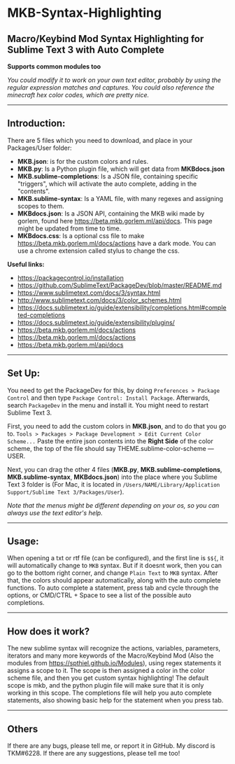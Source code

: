 # MKB-Syntax-Highlighting
## Macro/Keybind Mod Syntax Highlighting for Sublime Text 3 with Auto Complete

**Supports common modules too**

*You could modify it to work on your own text editor, probably by using the regular expression matches and captures. You could also reference the minecraft hex color codes, which are pretty nice.*

---

## Introduction:

There are 5 files which you need to download, and place in your Packages/User folder: 
- **MKB.json**: is for the custom colors and rules.
- **MKB.py**: Is a Python plugin file, which will get data from **MKBdocs.json** 
- **MKB.sublime-completions**:  Is a JSON file, containing specific "triggers", which will activate the auto complete, adding in the "contents". 
- **MKB.sublime-syntax**: Is a YAML file, with many regexes and assigning scopes to them.
- **MKBdocs.json**: Is a JSON API, containing the MKB wiki made by gorlem, found here https://beta.mkb.gorlem.ml/api/docs. This page might be updated from time to time. 
- **MKBdocs.css**: Is a optional css file to make https://beta.mkb.gorlem.ml/docs/actions have a dark mode. You can use a chrome extension called stylus to change the css. 

**Useful links:**
- https://packagecontrol.io/installation
- https://github.com/SublimeText/PackageDev/blob/master/README.md
- https://www.sublimetext.com/docs/3/syntax.html
- http://www.sublimetext.com/docs/3/color_schemes.html
- https://docs.sublimetext.io/guide/extensibility/completions.html#completed-completions
- https://docs.sublimetext.io/guide/extensibility/plugins/
- https://beta.mkb.gorlem.ml/docs/actions
- https://beta.mkb.gorlem.ml/docs/actions
- https://beta.mkb.gorlem.ml/api/docs

---

## Set Up: 

You need to get the PackageDev for this, by doing `Preferences > Package Control` and then type `Package Control: Install Package`. Afterwards, search `PackageDev` in the menu and install it. You might need to restart Sublime Text 3. 

First, you need to add the custom colors in **MKB.json**, and to do that you go to. `Tools > Packages > Package Development > Edit Current Color Scheme...` Paste the entire json contents into the **Right Side** of the color scheme, the top of the file should say THEME.sublime-color-scheme — USER. 

Next, you can drag the other 4 files (**MKB.py**, **MKB.sublime-completions**, **MKB.sublime-syntax**, **MKBdocs.json**) into the place where you Sublime Text 3 folder is (For Mac, it is located in `/Users/NAME/Library/Application Support/Sublime Text 3/Packages/User`).

*Note that the menus might be different depending on your os, so you can always use the text editor's help.*

---

## Usage:

When opening a txt or rtf file (can be configured), and the first line is `$${`, it will automatically change to `MKB` syntax. But if it doesnt work, then you can go to the bottom right corner, and change `Plain Text` to `MKB` syntax. After that, the colors should appear automatically, along with the auto complete functions. To auto complete a statement, press tab and cycle through the options, or CMD/CTRL + Space to see a list of the possible auto completions. 

---

## How does it work?

The new sublime syntax will recognize the actions, variables, parameters, iterators and many more keywords of the Macro/Keybind Mod (Also the modules from https://spthiel.github.io/Modules), using regex statements it assigns a scope to it. The scope is then assigned a color in the color scheme file, and then you get custom syntax highlighting! The default scope is mkb, and the python plugin file will make sure that it is only working in this scope. The completions file will help you auto complete statements, also showing basic help for the statement when you press tab. 

---

## Others

If there are any bugs, please tell me, or report it in GitHub. My discord is TKM#6228. If there are any suggestions, please tell me too! 
